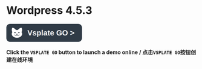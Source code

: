 # Wordpress 4.5.3

<a href="https://www.vsplate.com/?docker-compose=https://github.com/vsplate/dcenvs/wordpress/4.5.3"><img alt="VSPLATE GO" src="https://raw.githubusercontent.com/vsplate/images/master/vsgo_btn.png" width="200px"></a>

**Click the `VSPLATE GO` button to launch a demo online / 点击`VSPLATE GO`按钮创建在线环境**